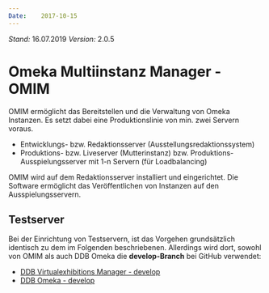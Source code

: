 ```yaml
---
Date:    2017-10-15
---
```


*Stand:* 16.07.2019
*Version:* 2.0.5

Omeka Multiinstanz Manager - OMIM
=================================

OMIM ermöglicht das Bereitstellen und die Verwaltung von Omeka Instanzen.
Es setzt dabei eine Produktionslinie von min. zwei Servern voraus.

- Entwicklungs- bzw. Redaktionsserver (Ausstellungsredaktionssystem)
- Produktions- bzw. Liveserver (Mutterinstanz) bzw. Produktions-Ausspielungsserver mit 1-n Servern (für Loadbalancing)

OMIM wird auf dem Redaktionsserver installiert und eingerichtet.
Die Software ermöglicht das Veröffentlichen von Instanzen auf den Ausspielungsservern.

## Testserver

Bei der Einrichtung von Testservern, ist das Vorgehen grundsätzlich identisch zu dem im Folgenden beschriebenen. Allerdings wird dort, sowohl von OMIM als auch DDB Omeka die __develop-Branch__ bei GitHub verwendet:

- [DDB Virtualexhibitions Manager - develop](https://github.com/Deutsche-Digitale-Bibliothek/ddb-virtualexhibitions-manager/tree/develop)
- [DDB Omeka - develop](https://github.com/Deutsche-Digitale-Bibliothek/ddb-virtualexhibitions/tree/develop)